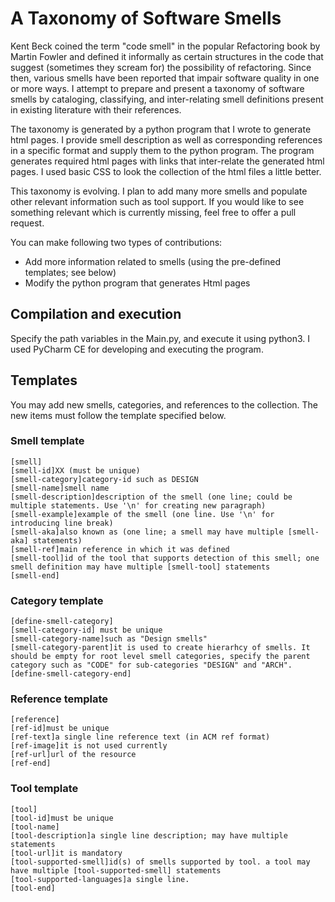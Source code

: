 # A Taxonomy of Software Smells
Kent Beck coined the term "code smell" in the popular Refactoring book by Martin Fowler and defined it informally as certain structures in the code that suggest (sometimes they scream for) the possibility of refactoring. Since then, various smells have been reported that impair software quality in one or more ways. I attempt to prepare and present a taxonomy of software smells by cataloging, classifying, and inter-relating smell definitions present in existing literature with their references.

The taxonomy is generated by a python program that I wrote to generate html pages. I provide smell description as well as corresponding references in a specific format and supply them to the python program. The program generates required html pages with links that inter-relate the generated html pages. I used basic CSS to look the collection of the html files a little better.

This taxonomy is evolving. I plan to add many more smells and populate other relevant information such as tool support. If you would like to see something relevant which is currently missing, feel free to offer a pull request.

You can make following two types of contributions:
- Add more information related to smells (using the pre-defined templates; see below)
- Modify the python program that generates Html pages

## Compilation and execution
Specify the path variables in the Main.py, and execute it using python3. I used PyCharm CE for developing and executing the program.

## Templates
You may add new smells, categories, and references to the collection. The new items must follow the template specified below.

### Smell template
```
[smell]
[smell-id]XX (must be unique)
[smell-category]category-id such as DESIGN
[smell-name]smell name
[smell-description]description of the smell (one line; could be multiple statements. Use '\n' for creating new paragraph)
[smell-example]example of the smell (one line. Use '\n' for introducing line break)
[smell-aka]also known as (one line; a smell may have multiple [smell-aka] statements)
[smell-ref]main reference in which it was defined
[smell-tool]id of the tool that supports detection of this smell; one smell definition may have multiple [smell-tool] statements
[smell-end]
```

### Category template
```
[define-smell-category]
[smell-category-id] must be unique
[smell-category-name]such as "Design smells"
[smell-category-parent]it is used to create hierarhcy of smells. It should be empty for root level smell categories, specify the parent category such as "CODE" for sub-categories "DESIGN" and "ARCH".
[define-smell-category-end]
```

### Reference template
```
[reference]
[ref-id]must be unique
[ref-text]a single line reference text (in ACM ref format)
[ref-image]it is not used currently
[ref-url]url of the resource
[ref-end]
```

### Tool template
```
[tool]
[tool-id]must be unique
[tool-name]
[tool-description]a single line description; may have multiple statements
[tool-url]it is mandatory
[tool-supported-smell]id(s) of smells supported by tool. a tool may have multiple [tool-supported-smell] statements
[tool-supported-languages]a single line.
[tool-end]
```